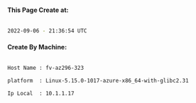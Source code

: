 
   
#### This Page Create at:

```bash

2022-09-06 - 21:36:54 UTC

```

#### Create By Machine:

```bash

Host Name : fv-az296-323

platform  : Linux-5.15.0-1017-azure-x86_64-with-glibc2.31

Ip Local  : 10.1.1.17

```

